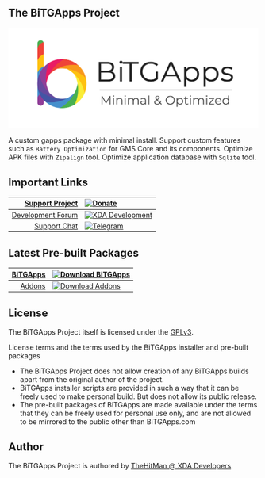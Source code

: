 ## The BiTGApps Project

![](banner.png)

A custom gapps package with minimal install. Support custom features such as `Battery Optimization` for GMS Core and its components. Optimize APK files with `Zipalign` tool. Optimize application database with `Sqlite` tool.

## Important Links

| [Support Project](https://www.paypal.me/kartikverma443)                                           | [![Donate](https://img.shields.io/badge/donate-on%20paypal-orange.svg?style=flat-square)](https://www.paypal.me/kartikverma443)                                                  |
|                                                                                                -: | :-                                                                                                                                                                               |
| [Development Forum](https://forum.xda-developers.com/t/custom-gapps-bitgapps-for-android.4012165) | [![XDA Development](https://img.shields.io/badge/development-on%20xda-blue.svg?style=flat-square)](https://forum.xda-developers.com/t/custom-gapps-bitgapps-for-android.4012165) |
| [Support Chat](https://t.me/bitgapps_group_official)                                              | [![Telegram](https://img.shields.io/badge/chat-on%20telegram-blueviolet.svg?style=flat-square)](https://t.me/bitgapps_group_official)                                            |

## Latest Pre-built Packages
| [BiTGApps](https://bitgapps.com/downloads)     | [![Download BiTGApps](https://img.shields.io/badge/Release-%20R20-green.svg?style=flat-square)](https://bitgapps.com/downloads)    |
|                                             -: | :-                                                                                                                                 |
| [Addons](https://bitgapps.com/downloads/addon) | [![Download Addons](https://img.shields.io/badge/Release-%20R8-green.svg?style=flat-square)](https://bitgapps.com/downloads/addon) |

## License

The BiTGApps Project itself is licensed under the [GPLv3](https://github.com/BiTGApps/BiTGApps/blob/master/LICENSE).

License terms and the terms used by the BiTGApps installer and pre-built packages

   * The BiTGApps Project does not allow creation of any BiTGApps builds apart from the original author of the project.
   * BiTGApps installer scripts are provided in such a way that it can be freely used to make personal build. But does not allow its public release.
   * The pre-built packages of BiTGApps are made available under the terms that they can be freely used for personal use only, and are not allowed to be mirrored to the public other than BiTGApps.com

## Author

The BiTGApps Project is authored by [TheHitMan @ XDA Developers](https://forum.xda-developers.com/member.php?u=8569961).
